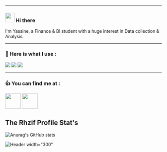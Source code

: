 ___
### <img src="https://raw.githubusercontent.com/MartinHeinz/MartinHeinz/master/wave.gif" width="30px"> Hi there 
I'm Yassine, a Finance & BI student with a huge interest in Data collection & Analysis.
___
### 💪 Here is what I use : 
![](https://img.shields.io/badge/Editor-VSCode-informational?style=flat&logo=<LOGO_NAME>&logoColor=white&color=2bbc8a)
![](https://img.shields.io/badge/Code-Python-informational?style=flat&logo=<LOGO_NAME>&logoColor=white&color=2bbc8a)
![](https://img.shields.io/badge/Code-R-informational?style=flat&logo=<LOGO_NAME>&logoColor=white&color=2bbc8a)

___
### 👍 You can find me at :
>
[<img src="https://upload.wikimedia.org/wikipedia/commons/thumb/c/ca/LinkedIn_logo_initials.png/640px-LinkedIn_logo_initials.png" width="50">](https://www.linkedin.com/in/Rhzif/)
[<img src="https://www.pngmart.com/files/15/Vector-Email-Symbol-PNG-Photos.png" width="50">](mailto:Rhzif@hotmail.com)

## The Rhzif Profile Stat's
![Anurag's GitHub stats](https://github-readme-stats.vercel.app/api?username=Rhzif&show_icons=true&theme=dark&count_private=true)

![Header width="300"](https://www.truthinsideofyou.org/wp-content/uploads/2016/04/Without-data-youre-just-another-person-with-an-opinion.-W.-Edwards-Deming.jpg) 


